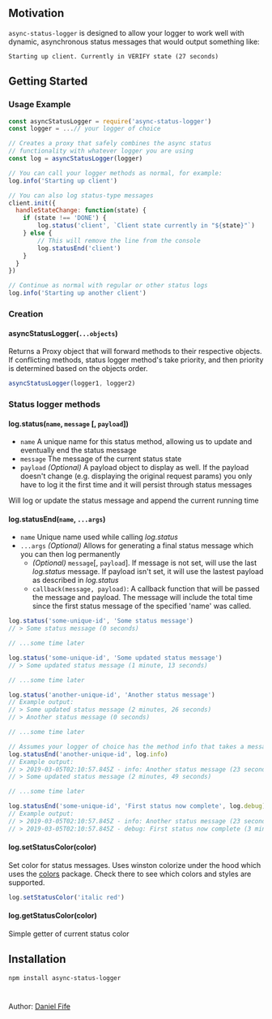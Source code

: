 ## Motivation
`async-status-logger` is designed to allow your logger to work well with dynamic, asynchronous status messages that would output something like:

``` 
Starting up client. Currently in VERIFY state (27 seconds)
```

## Getting Started

### Usage Example

``` js
const asyncStatusLogger = require('async-status-logger')
const logger = ...// your logger of choice

// Creates a proxy that safely combines the async status
// functionality with whatever logger you are using
const log = asyncStatusLogger(logger)

// You can call your logger methods as normal, for example:
log.info('Starting up client')

// You can also log status-type messages
client.init({
  handleStateChange: function(state) {
    if (state !== 'DONE') {
    	log.status('client', `Client state currently in "${state}"`)	
    } else {
    	// This will remove the line from the console
    	log.statusEnd('client')
    }
  }
})

// Continue as normal with regular or other status logs
log.info('Starting up another client')
```

### Creation

#### asyncStatusLogger(``...objects``)
Returns a Proxy object that will forward methods to their respective
objects. If conflicting methods, status logger method's take priority,
and then priority is determined based on the objects order.
``` js
asyncStatusLogger(logger1, logger2)
```

### Status logger methods


#### log.status(``name``, ``message`` [, ``payload``])

- ``name`` A unique name for this status method, allowing us to update and eventually end the status message
- ``message`` The message of the current status state
- ``payload`` _(Optional)_ A payload object to display as well. If the payload doesn't change (e.g. displaying the original request params) you only have to log it the first time and it will persist through status messages

Will log or update the status message and append the current running time


#### log.statusEnd(``name``, ``...args``)
- ``name`` Unique name used while calling _log.status_
- ``...args`` _(Optional)_ Allows for generating a final status message which you can then log permanently
  - _(Optional)_ ``message``[, ``payload``]. If message is not set, will use the last _log.status_ message. If payload isn't set, it will use the lastest payload as described in _log.status_
  - ``callback(message, payload)``: A callback function that will be passed the message and payload. The message will include the total time since the first status message of the specified 'name' was called.

``` js
log.status('some-unique-id', 'Some status message')
// > Some status message (0 seconds)

// ...some time later

log.status('some-unique-id', 'Some updated status message')
// > Some updated status message (1 minute, 13 seconds)

// ...some time later

log.status('another-unique-id', 'Another status message')
// Example output:
// > Some updated status message (2 minutes, 26 seconds)
// > Another status message (0 seconds)

// ...some time later

// Assumes your logger of choice has the method info that takes a message as its argument
log.statusEnd('another-unique-id', log.info)
// Example output:
// > 2019-03-05T02:10:57.845Z - info: Another status message (23 seconds)
// > Some updated status message (2 minutes, 49 seconds)

// ...some time later

log.statusEnd('some-unique-id', 'First status now complete', log.debug)
// Example output:
// > 2019-03-05T02:10:57.845Z - info: Another status message (23 seconds)
// > 2019-03-05T02:10:57.845Z - debug: First status now complete (3 minutes 42 seconds)
```

#### log.setStatusColor(color)
Set color for status messages. Uses winston colorize under the hood which uses the [colors](https://www.npmjs.com/package/colors) package. Check there to see which colors and styles are supported.

``` js
log.setStatusColor('italic red')
```

#### log.getStatusColor(color)
Simple getter of current status color

## Installation

``` bash
npm install async-status-logger
```

#
Author: [Daniel Fife](https://github.com/danfife)
